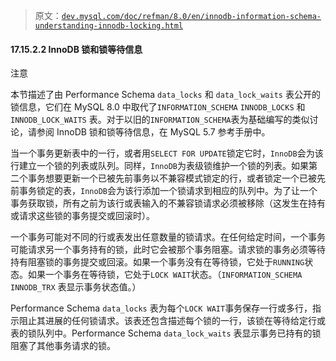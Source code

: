 > 原文：[`dev.mysql.com/doc/refman/8.0/en/innodb-information-schema-understanding-innodb-locking.html`](https://dev.mysql.com/doc/refman/8.0/en/innodb-information-schema-understanding-innodb-locking.html)

#### 17.15.2.2 InnoDB 锁和锁等待信息

注意

本节描述了由 Performance Schema `data_locks` 和 `data_lock_waits` 表公开的锁信息，它们在 MySQL 8.0 中取代了`INFORMATION_SCHEMA` `INNODB_LOCKS` 和 `INNODB_LOCK_WAITS` 表。对于以旧的`INFORMATION_SCHEMA`表为基础编写的类似讨论，请参阅 InnoDB 锁和锁等待信息，在 MySQL 5.7 参考手册中。

当一个事务更新表中的一行，或者用`SELECT FOR UPDATE`锁定它时，`InnoDB`会为该行建立一个锁的列表或队列。同样，`InnoDB`为表级锁维护一个锁的列表。如果第二个事务想要更新一个已被先前事务以不兼容模式锁定的行，或者锁定一个已被先前事务锁定的表，`InnoDB`会为该行添加一个锁请求到相应的队列中。为了让一个事务获取锁，所有之前为该行或表输入的不兼容锁请求必须被移除（这发生在持有或请求这些锁的事务提交或回滚时）。

一个事务可能对不同的行或表发出任意数量的锁请求。在任何给定时间，一个事务可能请求另一个事务持有的锁，此时它会被那个事务阻塞。请求锁的事务必须等待持有阻塞锁的事务提交或回滚。如果一个事务没有在等待锁，它处于`RUNNING`状态。如果一个事务在等待锁，它处于`LOCK WAIT`状态。（`INFORMATION_SCHEMA` `INNODB_TRX` 表显示事务状态值。）

Performance Schema `data_locks` 表为每个`LOCK WAIT`事务保存一行或多行，指示阻止其进展的任何锁请求。该表还包含描述每个锁的一行，该锁在等待给定行或表的锁队列中。Performance Schema `data_lock_waits` 表显示事务已持有的锁阻塞了其他事务请求的锁。
